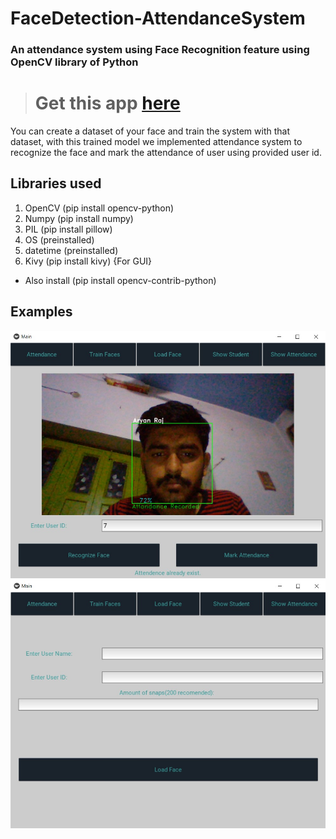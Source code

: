 # FaceDetection-AttendanceSystem

### An attendance system using Face Recognition feature using OpenCV library of Python

> # Get this app [here](https://github.com/aryaraj132/FaceDetection-AttendanceSystem/blob/master/setup.exe?raw=true)


You can create a dataset of your face and train the system with that dataset, with this trained model we implemented attendance system to recognize the face and mark the attendance of user using provided user id.

## Libraries used
1. OpenCV (pip install opencv-python)
2. Numpy (pip install numpy)
3. PIL (pip install pillow)
4. OS (preinstalled)
5. datetime (preinstalled)
6. Kivy (pip install kivy) {For GUI}

* Also install (pip install opencv-contrib-python)

## Examples

![GUI ATTENDANCE SYSTEM](examples/example_gui.jpg?raw=true)
![GUI DATASET SYSTEM](examples/example_gui_2.jpg?raw=true)

